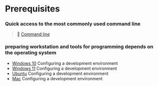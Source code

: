 # Prerequisites

### Quick access to the most commonly used command line

>📌 [Command line](./Most-used-command-line)

### preparing workstation and tools for programming depends on the operating system

- [Windows 10](./Windows-10) Configuring a development environment
- [Windows 11](./Windows-11) Configuring a development environment
- [Ubuntu](./Ubuntu/README.md) Configuring a development environment
- [Mac](./Mac/README.md) Configuring a development environment  
